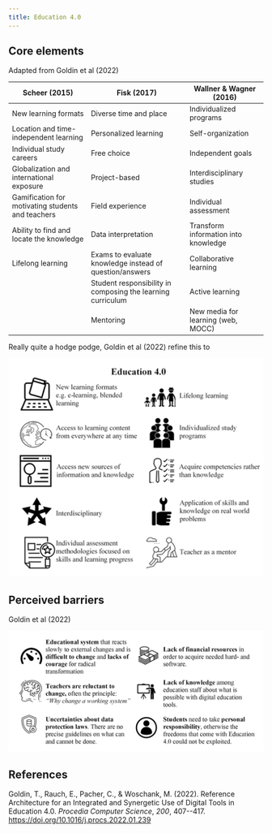 ```yaml
---
title: Education 4.0
---
```


## Core elements

Adapted from Goldin et al (2022)

| Scheer (2015) | Fisk (2017) |  Wallner & Wagner (2016) |
| --- | --- | --- |
| New learning formats | Diverse time and place | Individualized programs |
| Location and time-independent learning | Personalized learning | Self-organization |
| Individual study careers | Free choice | Independent goals |
| Globalization and international exposure | Project-based |  Interdisciplinary studies |
| Gamification for motivating students and teachers | Field experience | Individual assessment |
| Ability to find and locate the knowledge | Data interpretation | Transform information into knowledge |
| Lifelong learning | Exams to evaluate knowledge instead of question/answers | Collaborative learning | 
| | Student responsibility in composing the learning curriculum | Active learning | 
| | Mentoring | New media for learning (web, MOCC)  |

Really quite a hodge podge, Goldin et al (2022) refine this to 

![](images/coreElementsEducation4.png)

## Perceived barriers 

Goldin et al (2022)

![](images/barriersEducation4.png)


## References

Goldin, T., Rauch, E., Pacher, C., & Woschank, M. (2022). Reference Architecture for an Integrated and Synergetic Use of Digital Tools in Education 4.0. *Procedia Computer Science*, *200*, 407--417. <https://doi.org/10.1016/j.procs.2022.01.239>